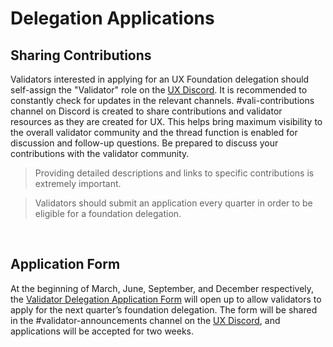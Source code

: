 # Delegation Applications

## Sharing Contributions

Validators interested in applying for an UX Foundation delegation should self-assign the "Validator" role on the [UX Discord](https://discord.gg/uxchain). It is recommended to constantly check for updates in the relevant channels. #vali-contributions channel on Discord is created to share contributions and validator resources as they are created for UX. This helps bring maximum visibility to the overall validator community and the thread function is enabled for discussion and follow-up questions. Be prepared to discuss your contributions with the validator community.

> Providing detailed descriptions and links to specific contributions is extremely important.

> Validators should submit an application every quarter in order to be eligible for a foundation delegation.

<br>

## Application Form

At the beginning of March, June, September, and December respectively, the [Validator Delegation Application Form](https://docs.google.com/forms/d/19dgNo1EK4LnW_fefbG47J3qjl-CVONmWIvYAuVn31Hc/edit) will open up to allow validators to apply for the next quarter’s foundation delegation. The form will be shared in the #validator-announcements channel on the [UX Discord](https://discord.gg/uxchain), and applications will be accepted for two weeks.

